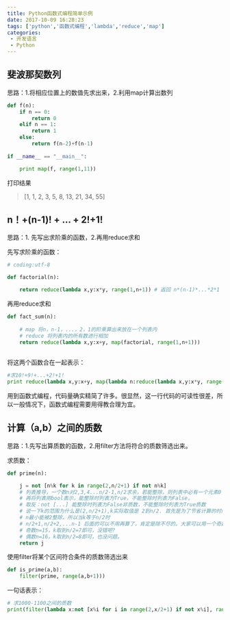 ```yaml
---
title: Python函数式编程简单示例
date: 2017-10-09 16:28:23
tags: ['python','函数式编程','lambda','reduce','map']
categories: 
 - 开发语言
 - Python
---
```


## 斐波那契数列

思路：1.将相应位置上的数值先求出来，2.利用map计算出数列

```python
def f(n):
	if n == 0:
		return 0
	elif n == 1:
		return 1
	else:
		return f(n-2)+f(n-1)
		
if __name__ == "__main__":

	print map(f, range(1,11))
```


打印结果

> [1, 1, 2, 3, 5, 8, 13, 21, 34, 55]

## n！+(n-1)! + ... + 2!+1!

思路：1. 先写出求阶乘的函数，2.再用reduce求和

先写求阶乘的函数：

```python
# coding:utf-8

def factorial(n):

	return reduce(lambda x,y:x*y, range(1,n+1)) # 返回 n*(n-1)*...*2*1
```

再用reduce求和

```python
def fact_sum(n):
	
	# map 将n，n-1，...，2，1的阶乘算出来放在一个列表内
	# reduce 将列表内的所有数进行相加
	return reduce(lambda x,y:x+y, map(factorial, range(1,n+1)))
	
```

将这两个函数合在一起表示：

```python
#求10!+9!+...+2!+1!
print reduce(lambda x,y:x+y, map(lambda n:reduce(lambda x,y:x*y, range(1,n+1)), range(1,10+1)))
```

用到函数式编程，代码量确实精简了许多。很显然，这一行代码的可读性很差，所以一般情况下，函数式编程需要用得教合理为宜。

## 计算（a,b）之间的质数

思路：1.先写出算质数的函数，2.用filter方法将符合的质数筛选出来。

求质数：

```python
def prime(n):

	j = not [n%k for k in range(2,n/2+1) if not n%k]
	# 列表推导，一个数n对2,3,4...n/2-1,n/2求余，若能整除，则列表中必有一个元素0
	# 再将列表用bool表示，能整除时列表为True，不能整除时列表为False，
	# 取反：not [...] 能整除时列表为False非质数，不能整除时列表为True质数
	# 说一下k的范围为什么是(2,n/2+1),k实际取值是 2到n/2. 首先是为了节省计算的时间空间, 
	# n最小能被2整除，所以当k等于n/2时
	# n/2+1,n/2+2,...n-1 后面的可以不用再算了，肯定是除不尽的。大家可以用一个奇数一个偶数来试试
	# 奇数n=15，k取到n/2=7即可，没错吧? 
	# 偶数n=16，k取到n/2=8即可，也没问题。
	return j
```

使用filter将某个区间符合条件的质数筛选出来

```python
def is_prime(a,b):
	filter(prime, range(a,b+1)))
```

一句话表示：

```python
# 求1000-1100之间的质数
print(filter(lambda x:not [x%i for i in range(2,x/2+1) if not x%i], range(1000,1100+1)))
```